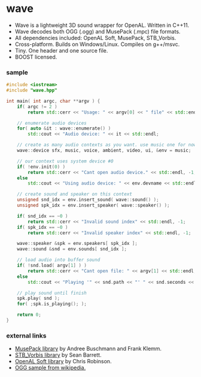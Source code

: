 wave
====

- Wave is a lightweight 3D sound wrapper for OpenAL. Written in C++11.
- Wave decodes both OGG (.ogg) and MusePack (.mpc) file formats.
- All dependencies included: OpenAL Soft, MusePack, STB_Vorbis.
- Cross-platform. Builds on Windows/Linux. Compiles on g++/msvc.
- Tiny. One header and one source file.
- BOOST licensed.

### sample
```c++
#include <iostream>
#include "wave.hpp"

int main( int argc, char **argv ) {
    if( argc != 2 )
        return std::cerr << "Usage: " << argv[0] << " file" << std::endl, -1;

    // enumerate audio devices
    for( auto &it : wave::enumerate() )
        std::cout << "Audio device: " << it << std::endl;

    // create as many audio contexts as you want. use music one for now.
    wave::device sfx, music, voice, ambient, video, ui, &env = music;

    // our context uses system device #0
    if( !env.init(0) )
        return std::cerr << "Cant open audio device." << std::endl, -1;
    else
        std::cout << "Using audio device: " << env.devname << std::endl;

    // create sound and speaker on this context
    unsigned snd_idx = env.insert_sound( wave::sound() );
    unsigned spk_idx = env.insert_speaker( wave::speaker() );

    if( snd_idx == ~0 )
        return std::cerr << "Invalid sound index" << std::endl, -1;
    if( spk_idx == ~0 )
        return std::cerr << "Invalid speaker index" << std::endl, -1;

    wave::speaker &spk = env.speakers[ spk_idx ];
    wave::sound &snd = env.sounds[ snd_idx ];

    // load audio into buffer sound
    if( !snd.load( argv[1] ) )
        return std::cerr << "Cant open file: " << argv[1] << std::endl, -1;
    else
        std::cout << "Playing '" << snd.path << "' " << snd.seconds << " secs." << std::endl;

    // play sound until finish
    spk.play( snd );
    for( ;spk.is_playing(); );

    return 0;
}
```

### external links
* [MusePack library](http://musepack.org) by Andree Buschmann and Frank Klemm.
* [STB_Vorbis library](http://nothings.org) by Sean Barrett.
* [OpenAL Soft library](http://kcat.strangesoft.net/openal.html) by Chris Robinson.
* [OGG sample from wikipedia.](http://upload.wikimedia.org/wikipedia/en/4/45/ACDC_-_Back_In_Black-sample.ogg)
